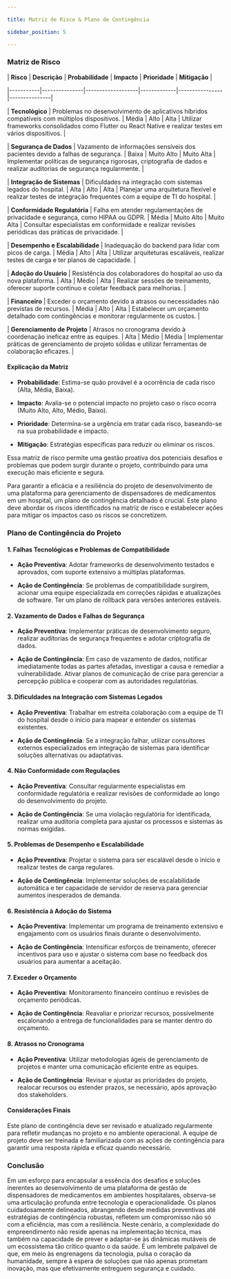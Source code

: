 ```yaml
---

title: Matriz de Risco & Plano de Contingência

sidebar_position: 5

---
```


  

### Matriz de Risco

| **Risco** | **Descrição** | **Probabilidade** | **Impacto** | **Prioridade** | **Mitigação** |

|-----------|---------------|-------------------|-------------|----------------|---------------|

| **Tecnológico** | Problemas no desenvolvimento de aplicativos híbridos compatíveis com múltiplos dispositivos. | Média | Alto | Alta | Utilizar frameworks consolidados como Flutter ou React Native e realizar testes em vários dispositivos. |

| **Segurança de Dados** | Vazamento de informações sensíveis dos pacientes devido a falhas de segurança. | Baixa | Muito Alto | Muito Alta | Implementar políticas de segurança rigorosas, criptografia de dados e realizar auditorias de segurança regularmente. |

| **Integração de Sistemas** | Dificuldades na integração com sistemas legados do hospital. | Alta | Alto | Alta | Planejar uma arquitetura flexível e realizar testes de integração frequentes com a equipe de TI do hospital. |

| **Conformidade Regulatória** | Falha em atender regulamentações de privacidade e segurança, como HIPAA ou GDPR. | Média | Muito Alto | Muito Alta | Consultar especialistas em conformidade e realizar revisões periódicas das práticas de privacidade. |

| **Desempenho e Escalabilidade** | Inadequação do backend para lidar com picos de carga. | Média | Alto | Alta | Utilizar arquiteturas escaláveis, realizar testes de carga e ter planos de capacidade. |

| **Adoção do Usuário** | Resistência dos colaboradores do hospital ao uso da nova plataforma. | Alta | Médio | Alta | Realizar sessões de treinamento, oferecer suporte contínuo e coletar feedback para melhorias. |

| **Financeiro** | Exceder o orçamento devido a atrasos ou necessidades não previstas de recursos. | Média | Alto | Alta | Estabelecer um orçamento detalhado com contingências e monitorar regularmente os custos. |

| **Gerenciamento de Projeto** | Atrasos no cronograma devido à coordenação ineficaz entre as equipes. | Alta | Médio | Média | Implementar práticas de gerenciamento de projeto sólidas e utilizar ferramentas de colaboração eficazes. |

#### Explicação da Matriz

- **Probabilidade**: Estima-se quão provável é a ocorrência de cada risco (Alta, Média, Baixa).

- **Impacto**: Avalia-se o potencial impacto no projeto caso o risco ocorra (Muito Alto, Alto, Médio, Baixo).

- **Prioridade**: Determina-se a urgência em tratar cada risco, baseando-se na sua probabilidade e impacto.

- **Mitigação**: Estratégias específicas para reduzir ou eliminar os riscos.

Essa matriz de risco permite uma gestão proativa dos potenciais desafios e problemas que podem surgir durante o projeto, contribuindo para uma execução mais eficiente e segura.

Para garantir a eficácia e a resiliência do projeto de desenvolvimento de uma plataforma para gerenciamento de dispensadores de medicamentos em um hospital, um plano de contingência detalhado é crucial. Este plano deve abordar os riscos identificados na matriz de risco e estabelecer ações para mitigar os impactos caso os riscos se concretizem.

### Plano de Contingência do Projeto

#### 1. **Falhas Tecnológicas e Problemas de Compatibilidade**

- **Ação Preventiva**: Adotar frameworks de desenvolvimento testados e aprovados, com suporte extensivo a múltiplas plataformas.

- **Ação de Contingência**: Se problemas de compatibilidade surgirem, acionar uma equipe especializada em correções rápidas e atualizações de software. Ter um plano de rollback para versões anteriores estáveis.

#### 2. **Vazamento de Dados e Falhas de Segurança**

- **Ação Preventiva**: Implementar práticas de desenvolvimento seguro, realizar auditorias de segurança frequentes e adotar criptografia de dados.

- **Ação de Contingência**: Em caso de vazamento de dados, notificar imediatamente todas as partes afetadas, investigar a causa e remediar a vulnerabilidade. Ativar planos de comunicação de crise para gerenciar a percepção pública e cooperar com as autoridades regulatórias.

#### 3. **Dificuldades na Integração com Sistemas Legados**

- **Ação Preventiva**: Trabalhar em estreita colaboração com a equipe de TI do hospital desde o início para mapear e entender os sistemas existentes.

- **Ação de Contingência**: Se a integração falhar, utilizar consultores externos especializados em integração de sistemas para identificar soluções alternativas ou adaptativas.

#### 4. **Não Conformidade com Regulações**

- **Ação Preventiva**: Consultar regularmente especialistas em conformidade regulatória e realizar revisões de conformidade ao longo do desenvolvimento do projeto.

- **Ação de Contingência**: Se uma violação regulatória for identificada, realizar uma auditoria completa para ajustar os processos e sistemas às normas exigidas.

#### 5. **Problemas de Desempenho e Escalabilidade**

- **Ação Preventiva**: Projetar o sistema para ser escalável desde o início e realizar testes de carga regulares.

- **Ação de Contingência**: Implementar soluções de escalabilidade automática e ter capacidade de servidor de reserva para gerenciar aumentos inesperados de demanda.

#### 6. **Resistência à Adoção do Sistema**

- **Ação Preventiva**: Implementar um programa de treinamento extensivo e engajamento com os usuários finais durante o desenvolvimento.

- **Ação de Contingência**: Intensificar esforços de treinamento, oferecer incentivos para uso e ajustar o sistema com base no feedback dos usuários para aumentar a aceitação.

#### 7. **Exceder o Orçamento**

- **Ação Preventiva**: Monitoramento financeiro contínuo e revisões de orçamento periódicas.

- **Ação de Contingência**: Reavaliar e priorizar recursos, possivelmente escalonando a entrega de funcionalidades para se manter dentro do orçamento.

#### 8. **Atrasos no Cronograma**

- **Ação Preventiva**: Utilizar metodologias ágeis de gerenciamento de projetos e manter uma comunicação eficiente entre as equipes.

- **Ação de Contingência**: Revisar e ajustar as prioridades do projeto, realocar recursos ou estender prazos, se necessário, após aprovação dos stakeholders.

#### Considerações Finais

Este plano de contingência deve ser revisado e atualizado regularmente para refletir mudanças no projeto e no ambiente operacional. A equipe de projeto deve ser treinada e familiarizada com as ações de contingência para garantir uma resposta rápida e eficaz quando necessário.

### Conclusão

Em um esforço para encapsular a essência dos desafios e soluções inerentes ao desenvolvimento de uma plataforma de gestão de dispensadores de medicamentos em ambientes hospitalares, observa-se uma articulação profunda entre tecnologia e operacionalidade. Os planos cuidadosamente delineados, abrangendo desde medidas preventivas até estratégias de contingência robustas, refletem um compromisso não só com a eficiência, mas com a resiliência. Neste cenário, a complexidade do empreendimento não reside apenas na implementação técnica, mas também na capacidade de prever e adaptar-se às dinâmicas mutáveis de um ecossistema tão crítico quanto o da saúde. É um lembrete palpável de que, em meio às engrenagens da tecnologia, pulsa o coração da humanidade, sempre à espera de soluções que não apenas prometam inovação, mas que efetivamente entreguem segurança e cuidado.
